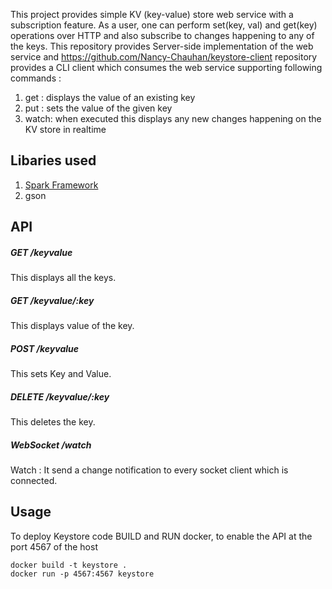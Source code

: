 This project provides simple KV (key-value) store web service with a subscription feature. 
As a user, one can perform set(key, val) and get(key) operations over HTTP and also subscribe to
changes happening to any of the keys. This repository provides Server-side implementation of the web 
service and https://github.com/Nancy-Chauhan/keystore-client repository provides a CLI client which consumes the web service
supporting following commands : 
1) get <key>: displays the value of an existing key
2) put <key> <value>: sets the value of the given key
3) watch: when executed this displays any new changes happening on the KV store in realtime

## Libaries used

1) <a href="http://sparkjava.com/">Spark Framework</a>
2) gson

## API 

##### GET /keyvalue
This displays all the keys. 
##### GET /keyvalue/:key 
This displays value of the key.
##### POST /keyvalue
This sets Key and Value.
##### DELETE /keyvalue/:key
This deletes the key.
##### WebSocket /watch
Watch : It send a change notification to every socket client which is connected. 


## Usage

To deploy Keystore code BUILD and RUN docker, to enable the API at the port 4567 of the host
```
docker build -t keystore .
docker run -p 4567:4567 keystore 
```
